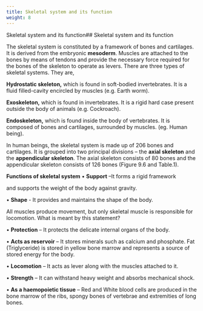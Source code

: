 ```yaml
---
title: Skeletal system and its function
weight: 8
---
```


Skeletal system and its function## Skeletal system and its function


The skeletal system is constituted by a framework of bones and cartilages. It is derived from the embryonic **mesoderm**. Muscles are attached to the bones by means of tendons and provide the necessary force required for the bones of the skeleton to operate as levers. There are three types of skeletal systems. They are,

**Hydrostatic skeleton,** which is found in soft-bodied invertebrates. It is a fluid filled-cavity encircled by muscles (e.g. Earth worm).

**Exoskeleton,** which is found in invertebrates. It is a rigid hard case present outside the body of animals (e.g. Cockroach).

**Endoskeleton,** which is found inside the body of vertebrates. It is composed of bones and cartilages, surrounded by muscles. (eg. Human being).

In human beings, the skeletal system is made up of 206 bones and cartilages. It is grouped into two principal divisions – the **axial skeleton** and the **appendicular skeleton**. The axial skeleton consists of 80 bones and the appendicular skeleton consists of 126 bones (Figure 9.6 and Table.1).

**Functions of skeletal system** • **Support** –It forms a rigid framework

and supports the weight of the body against gravity.

• **Shape** - It provides and maintains the shape of the body.  

All muscles produce movement, but only skeletal muscle is responsible for locomotion. What is meant by this statement?

• **Protection** – It protects the delicate internal organs of the body.

• **Acts as reservoir** – It stores minerals such as calcium and phosphate. Fat (Triglyceride) is stored in yellow bone marrow and represents a source of stored energy for the body.

• **Locomotion** – It acts as lever along with the muscles attached to it.

• **Strength** – It can withstand heavy weight and absorbs mechanical shock.

• **As a haemopoietic tissue** – Red and White blood cells are produced in the bone marrow of the ribs, spongy bones of vertebrae and extremities of long bones.

